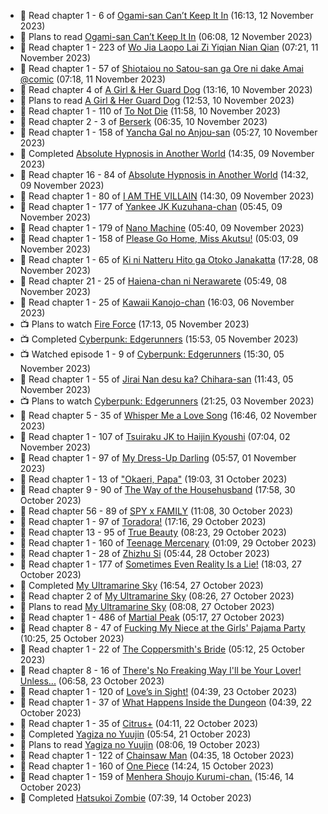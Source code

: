 <!-- ANILIST_ACTIVITY:start -->

-   📖 Read chapter 1 - 6 of [Ogami-san Can’t Keep It In](https://anilist.co/manga/101755) (16:13, 12 November 2023)
-   📖 Plans to read [Ogami-san Can’t Keep It In](https://anilist.co/manga/101755) (06:08, 12 November 2023)
-   📖 Read chapter 1 - 223 of [Wo Jia Laopo Lai Zi Yiqian Nian Qian](https://anilist.co/manga/146267) (07:21, 11 November 2023)
-   📖 Read chapter 1 - 57 of [Shiotaiou no Satou-san ga Ore ni dake Amai @comic](https://anilist.co/manga/123130) (07:18, 11 November 2023)
-   📖 Read chapter 4 of [A Girl & Her Guard Dog](https://anilist.co/manga/106315) (13:16, 10 November 2023)
-   📖 Plans to read [A Girl & Her Guard Dog](https://anilist.co/manga/106315) (12:53, 10 November 2023)
-   📖 Read chapter 1 - 110 of [To Not Die](https://anilist.co/manga/136099) (11:58, 10 November 2023)
-   📖 Read chapter 2 - 3 of [Berserk](https://anilist.co/manga/30002) (06:35, 10 November 2023)
-   📖 Read chapter 1 - 158 of [Yancha Gal no Anjou-san](https://anilist.co/manga/101315) (05:27, 10 November 2023)
-   📖 Completed [Absolute Hypnosis in Another World](https://anilist.co/manga/145575) (14:35, 09 November 2023)
-   📖 Read chapter 16 - 84 of [Absolute Hypnosis in Another World](https://anilist.co/manga/145575) (14:32, 09 November 2023)
-   📖 Read chapter 1 - 80 of [I AM THE VILLAIN](https://anilist.co/manga/145498) (14:30, 09 November 2023)
-   📖 Read chapter 1 - 177 of [Yankee JK Kuzuhana-chan](https://anilist.co/manga/116822) (05:45, 09 November 2023)
-   📖 Read chapter 1 - 179 of [Nano Machine](https://anilist.co/manga/120980) (05:40, 09 November 2023)
-   📖 Read chapter 1 - 158 of [Please Go Home, Miss Akutsu!](https://anilist.co/manga/113501) (05:03, 09 November 2023)
-   📖 Read chapter 1 - 65 of [Ki ni Natteru Hito ga Otoko Janakatta](https://anilist.co/manga/149544) (17:28, 08 November 2023)
-   📖 Read chapter 21 - 25 of [Haiena-chan ni Nerawarete](https://anilist.co/manga/170235) (05:49, 08 November 2023)
-   📖 Read chapter 1 - 25 of [Kawaii Kanojo-chan](https://anilist.co/manga/144155) (16:03, 06 November 2023)
-   📺 Plans to watch [Fire Force](https://anilist.co/anime/105310) (17:13, 05 November 2023)
-   📺 Completed [Cyberpunk: Edgerunners](https://anilist.co/anime/120377) (15:53, 05 November 2023)
-   📺 Watched episode 1 - 9 of [Cyberpunk: Edgerunners](https://anilist.co/anime/120377) (15:30, 05 November 2023)
-   📖 Read chapter 1 - 55 of [Jirai Nan desu ka? Chihara-san](https://anilist.co/manga/137714) (11:43, 05 November 2023)
-   📺 Plans to watch [Cyberpunk: Edgerunners](https://anilist.co/anime/120377) (21:25, 03 November 2023)
-   📖 Read chapter 5 - 35 of [Whisper Me a Love Song](https://anilist.co/manga/107987) (16:46, 02 November 2023)
-   📖 Read chapter 1 - 107 of [Tsuiraku JK to Haijin Kyoushi](https://anilist.co/manga/99737) (07:04, 02 November 2023)
-   📖 Read chapter 1 - 97 of [My Dress-Up Darling](https://anilist.co/manga/101583) (05:57, 01 November 2023)
-   📖 Read chapter 1 - 13 of ["Okaeri, Papa"](https://anilist.co/manga/154376) (19:03, 31 October 2023)
-   📖 Read chapter 9 - 90 of [The Way of the Househusband](https://anilist.co/manga/101233) (17:58, 30 October 2023)
-   📖 Read chapter 56 - 89 of [SPY x FAMILY](https://anilist.co/manga/108556) (11:08, 30 October 2023)
-   📖 Read chapter 1 - 97 of [Toradora!](https://anilist.co/manga/34368) (17:16, 29 October 2023)
-   📖 Read chapter 13 - 95 of [True Beauty](https://anilist.co/manga/103995) (08:23, 29 October 2023)
-   📖 Read chapter 1 - 160 of [Teenage Mercenary](https://anilist.co/manga/126297) (01:09, 29 October 2023)
-   📖 Read chapter 1 - 28 of [Zhizhu Si](https://anilist.co/manga/161716) (05:44, 28 October 2023)
-   📖 Read chapter 1 - 177 of [Sometimes Even Reality Is a Lie!](https://anilist.co/manga/113076) (18:03, 27 October 2023)
-   📖 Completed [My Ultramarine Sky](https://anilist.co/manga/87432) (16:54, 27 October 2023)
-   📖 Read chapter 2 of [My Ultramarine Sky](https://anilist.co/manga/87432) (08:26, 27 October 2023)
-   📖 Plans to read [My Ultramarine Sky](https://anilist.co/manga/87432) (08:08, 27 October 2023)
-   📖 Read chapter 1 - 486 of [Martial Peak](https://anilist.co/manga/104494) (05:17, 27 October 2023)
-   📖 Read chapter 8 - 47 of [Fucking My Niece at the Girls' Pajama Party](https://anilist.co/manga/128678) (10:25, 25 October 2023)
-   📖 Read chapter 1 - 22 of [The Coppersmith's Bride](https://anilist.co/manga/117675) (05:12, 25 October 2023)
-   📖 Read chapter 8 - 16 of [There's No Freaking Way I'll be Your Lover! Unless...](https://anilist.co/manga/119650) (06:58, 23 October 2023)
-   📖 Read chapter 1 - 120 of [Love’s in Sight!](https://anilist.co/manga/107445) (04:39, 23 October 2023)
-   📖 Read chapter 1 - 37 of [What Happens Inside the Dungeon](https://anilist.co/manga/117728) (04:39, 22 October 2023)
-   📖 Read chapter 1 - 35 of [Citrus+](https://anilist.co/manga/103884) (04:11, 22 October 2023)
-   📖 Completed [Yagiza no Yuujin](https://anilist.co/manga/86833) (05:54, 21 October 2023)
-   📖 Plans to read [Yagiza no Yuujin](https://anilist.co/manga/86833) (08:06, 19 October 2023)
-   📖 Read chapter 1 - 122 of [Chainsaw Man](https://anilist.co/manga/105778) (04:35, 18 October 2023)
-   📖 Read chapter 1 - 160 of [One Piece](https://anilist.co/manga/30013) (14:24, 15 October 2023)
-   📖 Read chapter 1 - 159 of [Menhera Shoujo Kurumi-chan.](https://anilist.co/manga/118584) (15:46, 14 October 2023)
-   📖 Completed [Hatsukoi Zombie](https://anilist.co/manga/86737) (07:39, 14 October 2023)

<!-- ANILIST_ACTIVITY:end -->
